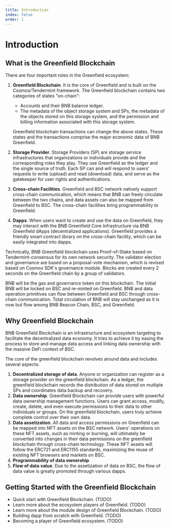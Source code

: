 ```yaml
---
title: Introduction
index: false
order: 1
---
```

# Introduction

## What is the Greenfield Blockchain

There are four important roles in the Greenfield ecosystem:

1. **Greenfield Blockchain**. It is the core of Greenfield and is built on the Cosmos/Tendermint framework. The Greenfield 
  blockchain contains two categories of states "on-chain":
   - Accounts and their BNB balance ledger.
   - The metadata of the object storage system and SPs, the metadata of the objects stored on this storage system, and the 
      permission and billing information associated with this storage system.
   
   Greenfield blockchain transactions can change the above states. These states and the transactions comprise the major 
   economic data of BNB Greenfield.

2. **Storage Provider**. Storage Providers (SP) are storage service infrastructures that organizations or individuals provide 
  and the corresponding roles they play. They use Greenfield as the ledger and the single source of truth. Each SP can and 
  will respond to users' requests to write (upload) and read (download) data, and serve as the gatekeeper for user rights and 
  authentications.

3. **Cross-chain Facilities**. Greenfield and BSC network natively support cross-chain communication, which means that BNB 
  can freely circulate between the two chains, and data assets can also be mapped from Greenfield to BSC. The cross-chain facilities
  bring programmability to Greenfield.

4. **Dapps**. When users want to create and use the data on Greenfield, they may interact with the BNB Greenfield Core 
   Infrastructure via BNB Greenfield dApps (decentralized applications). Greenfield provides a friendly smart contract 
   library on the cross-chain facility, which can be easily integrated into dapps. 

Technically, BNB Greenfield blockchain uses Proof-of-Stake based on Tendermint-consensus for its own network security. 
The validator election and governance are based on a proposal-vote mechanism, which is revised based on Cosmos SDK's
governance module. Blocks are created every 2 seconds on the Greenfield chain by a group of validators.

BNB will be the gas and governance token on this blockchain. The initial BNB will be locked on BSC and re-minted on Greenfield.
BNB and data operation primitives can flow between Greenfield and BSC through cross-chain communication. Total circulation of 
BNB will stay unchanged as it is now but flow among BNB Beacon Chain, BSC, and Greenfield.


## Why Greenfield Blockchain

BNB Greenfield Blockchain is an infrastructure and ecosystem targeting to facilitate the decentralized data economy. 
It tries to achieve it by easing the process to store and manage data access and linking data ownership with the massive DeFi context of BSC.

The core of the greenfield blockchain revolves around data and includes several aspects:

1. **Decentralized storage of data**. Anyone or organization can register as a storage provider on the greenfield blockchain. 
As a ledger, the greenfield blockchain records the distribution of data stored on multiple SPs and coordinates data backup and recovery.
2. **Data ownership**. Greenfield Blockchain can provide users with powerful data ownership management functions. 
Users can grant access, modify, create, delete, and even execute permissions to their data to other individuals or groups.
On the greenfield blockchain, users truly achieve complete control over their own data.
3. **Data assetization**. All data and access permissions on Greenfield can be mapped into NFT assets on the BSC network. 
Users' operations on these NFT assets, such as minting or burning, will ultimately be converted into changes in their data 
permissions on the greenfield blockchain through cross-chain technology. These NFT assets will follow the ERC721 and ERC1155 standards, 
maximizing the reuse of existing NFT browsers and markets on BSC.
4. **Programmability of data ownership**.
5. **Flow of data value**. Due to the assetization of data on BSC, the flow of data value is greatly promoted through various dapps.

## Getting Started with the Greenfield Blockchain
- Quick start with Greenfield Blockchain. (TODO)
- Learn more about the ecosystem players of Greenfield. (TODO)
- Learn more about the module design of Greenfield Blockchain. (TODO)
- Building dapp from scratch with Greenfield. (TODO)
- Becoming a player of Greenfield ecosystem. (TODO)
